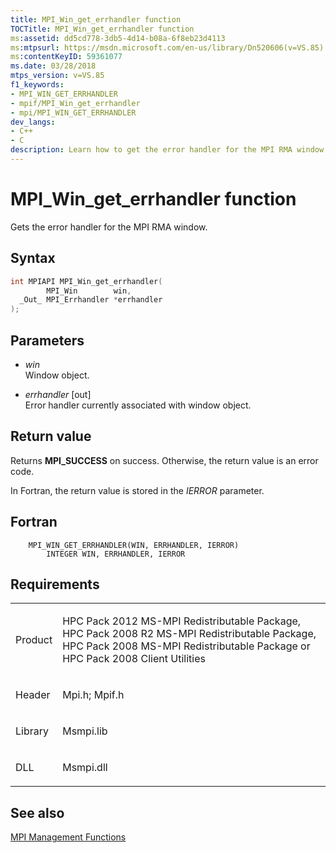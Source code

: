 ```yaml
---
title: MPI_Win_get_errhandler function
TOCTitle: MPI_Win_get_errhandler function
ms:assetid: dd5cd778-3db5-4d14-b08a-6f8eb23d4113
ms:mtpsurl: https://msdn.microsoft.com/en-us/library/Dn520606(v=VS.85)
ms:contentKeyID: 59361077
ms.date: 03/28/2018
mtps_version: v=VS.85
f1_keywords:
- MPI_WIN_GET_ERRHANDLER
- mpif/MPI_Win_get_errhandler
- mpi/MPI_WIN_GET_ERRHANDLER
dev_langs:
- C++
- C
description: Learn how to get the error handler for the MPI RMA window using the MPI_Win_get_errhandler function on Microsoft's official site.
---
```


# MPI\_Win\_get\_errhandler function

Gets the error handler for the MPI RMA window.

## Syntax

``` c++
int MPIAPI MPI_Win_get_errhandler(
        MPI_Win        win,
  _Out_ MPI_Errhandler *errhandler
);
```

## Parameters

  - *win*  
    Window object.

  - *errhandler* \[out\]  
    Error handler currently associated with window object.

## Return value

Returns **MPI\_SUCCESS** on success. Otherwise, the return value is an error code.

In Fortran, the return value is stored in the *IERROR* parameter.

## Fortran

``` FORTRAN
    MPI_WIN_GET_ERRHANDLER(WIN, ERRHANDLER, IERROR)
        INTEGER WIN, ERRHANDLER, IERROR
```

## Requirements

<table>
<colgroup>
<col/>
<col/>
</colgroup>
<tbody>
<tr class="odd">
<td><p>Product</p></td>
<td><p>HPC Pack 2012 MS-MPI Redistributable Package, HPC Pack 2008 R2 MS-MPI Redistributable Package, HPC Pack 2008 MS-MPI Redistributable Package or HPC Pack 2008 Client Utilities</p></td>
</tr>
<tr class="even">
<td><p>Header</p></td>
<td>Mpi.h;
Mpif.h</td>
</tr>
<tr class="odd">
<td><p>Library</p></td>
<td>Msmpi.lib</td>
</tr>
<tr class="even">
<td><p>DLL</p></td>
<td>Msmpi.dll</td>
</tr>
</tbody>
</table>


## See also

[MPI Management Functions](mpi-management-functions.md)

